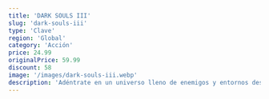 ```yaml
---
title: 'DARK SOULS III'
slug: 'dark-souls-iii'
type: 'Clave'
region: 'Global'
category: 'Acción'
price: 24.99
originalPrice: 59.99
discount: 58
image: '/images/dark-souls-iii.webp'
description: 'Adéntrate en un universo lleno de enemigos y entornos descomunales, un mundo en ruinas en el que las llamas se están apagando. Los jugadores se sumergirán en la atmósfera épica de un mundo de oscuridad gracias a un juego más rápido y una intensidad de combate ampliada. Tanto fans como recién llegados disfrutarán de una acción gratificante y gráficos absorbentes. Solo quedan las ascuas... ¡Prepárate una vez más para sumergirte en la oscuridad!'
---
```

